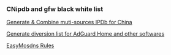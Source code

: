 ### CNipdb and gfw black white list

[Generate & Combine muti-sources IPDb for China ](https://github.com/hezhijie0327/CNIPDb)

[Generate diversion list for AdGuard Home and other softwares ](https://github.com/hezhijie0327/GFWList2AGH)

[EasyMosdns Rules](https://github.com/pmkol/easymosdns/tree/rules)
